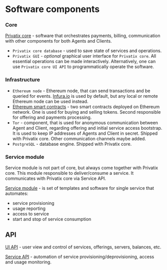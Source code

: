 # Software components

### Core

[Privatix core](./) - software that orchestrates payments, billing, communication with other components for both Agents and Clients.

*  `Privatix core database` - used to save state of services and operations.
* `Privatix GUI` - _optional_ graphical user interface for `Privatix core`. All essential operations can be made interactively. Alternatively, one can use `Privatix core UI API` to programmatically operate the software.

### Infrastructure

* `Ethereum node` - Ethereum node, that can send transactions and be queried for events. [Infura.io](https://infura.io/) is used by default, but any local or remote Ethereum node can be used instead.
* [Ethereum smart contracts](ethereum/smart_contract.md) - two smart contracts deployed on Ethereum network. One is used for buying and selling tokens. Second responsible for offering and payments processing.
* `Tor` - component, that is used for anonymous communication between Agent and Client, regarding offering and initial service access bootstrap. It is used to keep IP addresses of Agents and Client in secret. Shipped with Privatix core. Other communication channels maybe added.
* `PostgreSQL` - database engine. Shipped with Privatix core.

### Service module

Service module is not part of core, but always come together with Privatix core. This module responsible to deliver/consume a service. It communicates with Privatix core via Service API.

[Service module](../service/service_plug-in.md) - is set of templates and software for single service that automates:

* service provisioning
* usage reporting
* access to service
* start and stop of service consumption

## API

[UI API](https://github.com/Privatix/dappctrl/blob/master/doc/ui/rpc.md) - user view and control of services, offerings, servers, balances, etc.

[Service API](../service/service_plug-in.md#service-api) - automation of service provisioning/deprovisioning, access and usage monitoring.

